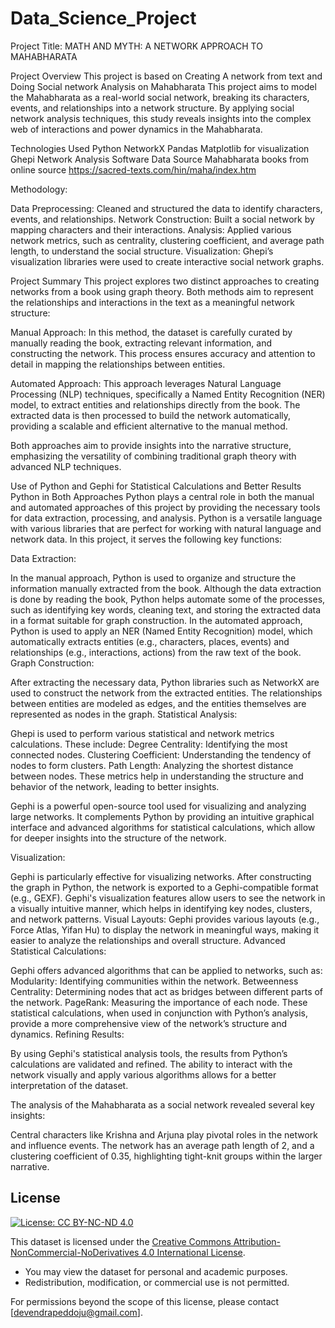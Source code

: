 # Data_Science_Project
Project Title: MATH AND MYTH: A NETWORK APPROACH TO MAHABHARATA

Project Overview
This project is based on Creating A network from text and Doing Social network Analysis on Mahabharata
This project aims to model the Mahabharata as a real-world social network, breaking its characters, events, and relationships into a network structure. By applying social network analysis techniques, this study reveals insights into the complex web of interactions and power dynamics in the Mahabharata.

Technologies Used
Python
NetworkX
Pandas
Matplotlib for visualization
Ghepi Network Analysis Software
Data Source
Mahabharata books from online source  https://sacred-texts.com/hin/maha/index.htm

Methodology:

Data Preprocessing: Cleaned and structured the data to identify characters, events, and relationships.
Network Construction: Built a social network by mapping characters and their interactions.
Analysis: Applied various network metrics, such as centrality, clustering coefficient, and average path length, to understand the social structure.
Visualization: Ghepi’s visualization libraries were used to create interactive social network graphs.

Project Summary
This project explores two distinct approaches to creating networks from a book using graph theory. Both methods aim to represent the relationships and interactions in the text as a meaningful network structure:

Manual Approach:
In this method, the dataset is carefully curated by manually reading the book, extracting relevant information, and constructing the network. This process ensures accuracy and attention to detail in mapping the relationships between entities.

Automated Approach:
This approach leverages Natural Language Processing (NLP) techniques, specifically a Named Entity Recognition (NER) model, to extract entities and relationships directly from the book. The extracted data is then processed to build the network automatically, providing a scalable and efficient alternative to the manual method.

Both approaches aim to provide insights into the narrative structure, emphasizing the versatility of combining traditional graph theory with advanced NLP techniques.

Use of Python and Gephi for Statistical Calculations and Better Results
Python in Both Approaches
Python plays a central role in both the manual and automated approaches of this project by providing the necessary tools for data extraction, processing, and analysis. Python is a versatile language with various libraries that are perfect for working with natural language and network data. In this project, it serves the following key functions:

Data Extraction:

In the manual approach, Python is used to organize and structure the information manually extracted from the book. Although the data extraction is done by reading the book, Python helps automate some of the processes, such as identifying key words, cleaning text, and storing the extracted data in a format suitable for graph construction.
In the automated approach, Python is used to apply an NER (Named Entity Recognition) model, which automatically extracts entities (e.g., characters, places, events) and relationships (e.g., interactions, actions) from the raw text of the book.
Graph Construction:

After extracting the necessary data, Python libraries such as NetworkX are used to construct the network from the extracted entities. The relationships between entities are modeled as edges, and the entities themselves are represented as nodes in the graph.
Statistical Analysis:

Ghepi is used to perform various statistical and network metrics calculations. These include:
Degree Centrality: Identifying the most connected nodes.
Clustering Coefficient: Understanding the tendency of nodes to form clusters.
Path Length: Analyzing the shortest distance between nodes.
These metrics help in understanding the structure and behavior of the network, leading to better insights.

Gephi is a powerful open-source tool used for visualizing and analyzing large networks. It complements Python by providing an intuitive graphical interface and advanced algorithms for statistical calculations, which allow for deeper insights into the structure of the network.

Visualization:

Gephi is particularly effective for visualizing networks. After constructing the graph in Python, the network is exported to a Gephi-compatible format (e.g., GEXF). Gephi's visualization features allow users to see the network in a visually intuitive manner, which helps in identifying key nodes, clusters, and network patterns.
Visual Layouts: Gephi provides various layouts (e.g., Force Atlas, Yifan Hu) to display the network in meaningful ways, making it easier to analyze the relationships and overall structure.
Advanced Statistical Calculations:

Gephi offers advanced algorithms that can be applied to networks, such as:
Modularity: Identifying communities within the network.
Betweenness Centrality: Determining nodes that act as bridges between different parts of the network.
PageRank: Measuring the importance of each node.
These statistical calculations, when used in conjunction with Python’s analysis, provide a more comprehensive view of the network’s structure and dynamics.
Refining Results:

By using Gephi's statistical analysis tools, the results from Python’s calculations are validated and refined. The ability to interact with the network visually and apply various algorithms allows for a better interpretation of the dataset.



The analysis of the Mahabharata as a social network revealed several key insights:

Central characters like Krishna and Arjuna play pivotal roles in the network and influence events.
The network has an average path length of 2, and a clustering coefficient of 0.35, highlighting tight-knit groups within the larger narrative.


## License
[![License: CC BY-NC-ND 4.0](https://img.shields.io/badge/License-CC%20BY--NC--ND%204.0-lightgrey.svg)](https://creativecommons.org/licenses/by-nc-nd/4.0/)


This dataset is licensed under the [Creative Commons Attribution-NonCommercial-NoDerivatives 4.0 International License](https://creativecommons.org/licenses/by-nc-nd/4.0/).

- You may view the dataset for personal and academic purposes.
- Redistribution, modification, or commercial use is not permitted.

For permissions beyond the scope of this license, please contact [devendrapeddoju@gmail.com].





